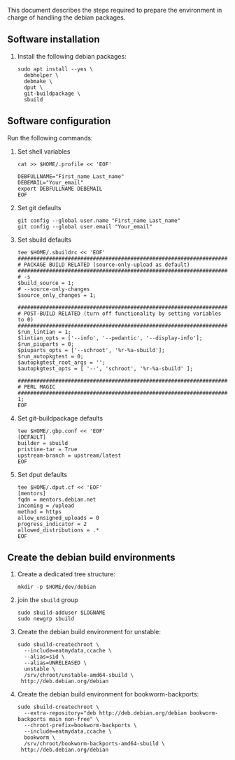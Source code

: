 This document describes the steps required to prepare
the environment in charge of handling the debian packages.

## Software installation

1. Install the following debian packages:
   ```
   sudo apt install --yes \
     debhelper \
     debmake \
     dput \
     git-buildpackage \
     sbuild
   ```

## Software configuration

Run the following commands:
1. Set shell variables
   ```
   cat >> $HOME/.profile << 'EOF'

   DEBFULLNAME="First_name Last_name"
   DEBEMAIL="Your_email"
   export DEBFULLNAME DEBEMAIL
   EOF
   ```
1. Set git defaults
   ```
   git config --global user.name "First_name Last_name"
   git config --global user.email "Your_email"
   ```
1. Set sbuild defaults
   ```
   tee $HOME/.sbuildrc << 'EOF'
   ##############################################################################
   # PACKAGE BUILD RELATED (source-only-upload as default)
   ##############################################################################
   # -s
   $build_source = 1;
   # --source-only-changes
   $source_only_changes = 1;

   ##############################################################################
   # POST-BUILD RELATED (turn off functionality by setting variables to 0)
   ##############################################################################
   $run_lintian = 1;
   $lintian_opts = ['--info', '--pedantic', '--display-info'];
   $run_piuparts = 0;
   $piuparts_opts = ['--schroot', '%r-%a-sbuild'];
   $run_autopkgtest = 0;
   $autopkgtest_root_args = '';
   $autopkgtest_opts = [ '--', 'schroot', '%r-%a-sbuild' ];

   ##############################################################################
   # PERL MAGIC
   ##############################################################################
   1;
   EOF
   ```
1. Set git-buildpackage defaults
   ```
   tee $HOME/.gbp.conf << 'EOF'
   [DEFAULT]
   builder = sbuild
   pristine-tar = True
   upstream-branch = upstream/latest
   EOF
   ```
1. Set dput defaults
   ```
   tee $HOME/.dput.cf << 'EOF'
   [mentors]
   fqdn = mentors.debian.net
   incoming = /upload
   method = https
   allow_unsigned_uploads = 0
   progress_indicator = 2
   allowed_distributions = .*
   EOF
   ```

## Create the debian build environments

1. Create a dedicated tree structure:
   ```
   mkdir -p $HOME/dev/debian
   ```
1. join the `sbuild` group
   ```
   sudo sbuild-adduser $LOGNAME
   sudo newgrp sbuild
   ```
1. Create the debian build environment for unstable:
   ```
   sudo sbuild-createchroot \
     --include=eatmydata,ccache \
     --alias=sid \
     --alias=UNRELEASED \
     unstable \
     /srv/chroot/unstable-amd64-sbuild \
    http://deb.debian.org/debian
   ```
1. Create the debian build environment for bookworm-backports:
   ```
   sudo sbuild-createchroot \
     --extra-repository="deb http://deb.debian.org/debian bookworm-backports main non-free" \
     --chroot-prefix=bookworm-backports \
     --include=eatmydata,ccache \
     bookworm \
     /srv/chroot/bookworm-backports-amd64-sbuild \
    http://deb.debian.org/debian
   ```
